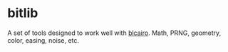 # bitlib

A set of tools designed to work well with [blcairo](github.com/bit101/blcairo). Math, PRNG, geometry, color, easing, noise, etc.
